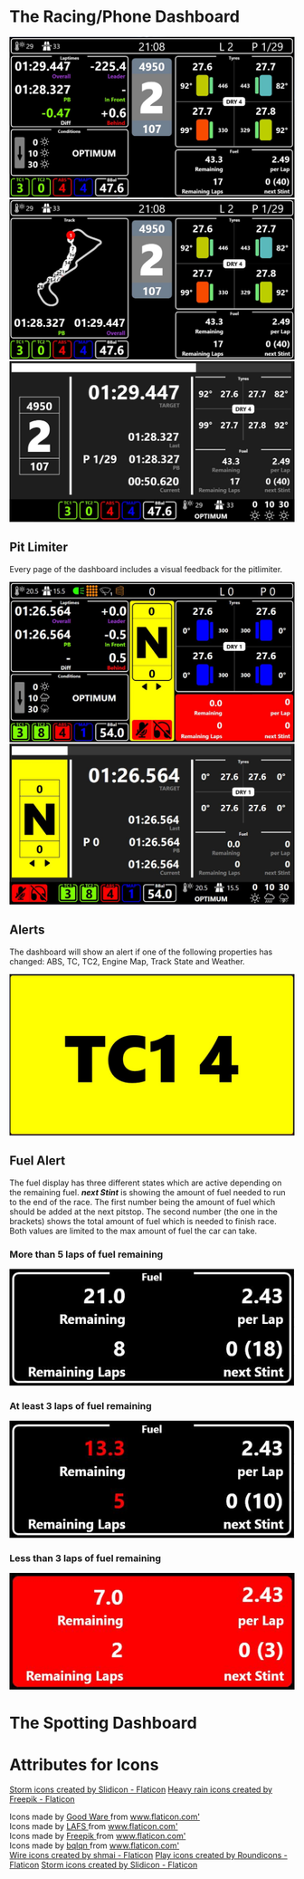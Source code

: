# The Racing/Phone Dashboard

![Page 1](./resources/racing/Page%201.JPG)
![Page 2](./resources/racing/Page%202.JPG)
![Page 3](./resources/racing/Page%203.JPG)

## Pit Limiter
Every page of the dashboard includes a visual feedback for the pitlimiter.

![Pitlimiter Page 1 & 2](./resources/racing/Fuel%20Calculation%20and%20Pit%20Limiter.JPG)
![Pitlimiter Page 3](./resources/racing/Hotlap%20Pit%20Limiter.JPG)

## Alerts
The dashboard will show an alert if one of the following properties has changed: ABS, TC, TC2, Engine Map, Track State and Weather.

![Alert](./resources/racing/Alerts.JPG)

## Fuel Alert
The fuel display has three different states which are active depending on the remaining fuel.
***next Stint*** is showing the amount of fuel needed to run to the end of the race. The first number being the amount of fuel which should be added at the next pitstop. The second number (the one in the brackets) shows the total amount of fuel which is needed to finish race. Both values are limited to the max amount of fuel the car can take.

### More than 5 laps of fuel remaining
![State 1](./resources/racing/Fuel%201.JPG)

### At least 3 laps of fuel remaining
![State 2](./resources/racing/Fuel%202.JPG)

### Less than 3 laps of fuel remaining
![State 3](./resources/racing/Fuel%203.JPG)
# The Spotting Dashboard



# Attributes for Icons
<a href="https://www.flaticon.com/free-icons/storm" title="storm icons">Storm icons created by Slidicon - Flaticon</a>
<a href="https://www.flaticon.com/free-icons/heavy-rain" title="heavy rain icons">Heavy rain icons created by Freepik - Flaticon</a>
<div> Icons made by <a href="https://www.flaticon.com/authors/good-ware" title="Good Ware"> Good Ware </a> from <a href="https://www.flaticon.com/" title="Flaticon">www.flaticon.com'</a></div>
<div> Icons made by <a href="https://www.flaticon.com/authors/lafs" title="LAFS"> LAFS </a> from <a href="https://www.flaticon.com/" title="Flaticon">www.flaticon.com'</a></div>
<div> Icons made by <a href="https://www.freepik.com" title="Freepik"> Freepik </a> from <a href="https://www.flaticon.com/" title="Flaticon">www.flaticon.com'</a></div>
<div> Icons made by <a href="https://www.flaticon.com/authors/bqlqn" title="bqlqn"> bqlqn </a> from <a href="https://www.flaticon.com/" title="Flaticon">www.flaticon.com'</a></div>
<a href="https://www.flaticon.com/free-icons/wire" title="wire icons">Wire icons created by shmai - Flaticon</a>
<a href="https://www.flaticon.com/free-icons/play" title="play icons">Play icons created by Roundicons - Flaticon</a>
<a href="https://www.flaticon.com/free-icons/storm" title="storm icons">Storm icons created by Slidicon - Flaticon</a>

